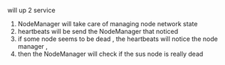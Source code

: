 will up 2 service

1.  NodeManager will take care of managing node network state
2.  heartbeats will be send the NodeManager that noticed
3.  if some node seems to be dead , the heartbeats will notice the node manager ,
4.  then the NodeManager will check if the sus node is really dead
